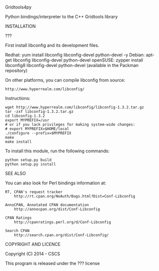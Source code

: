 Gridtools4py

Python bindings/interpreter to the C++ Gridtools library


INSTALLATION

 ???

First install libconfig and its development files.

Redhat:     yum install libconfig libconfig-devel python-devel -y
Debian:     apt-get libconfig libconfig-devel python-devel
openSUSE:   zypper install libconfig8 libconfig-devel python-devel
            (available in the Packman repository)

On other platforms, you can compile libconfig from source:

    http://www.hyperrealm.com/libconfig/

Instructions:

    wget http://www.hyperrealm.com/libconfig/libconfig-1.3.2.tar.gz
    tar -zxf libconfig-1.3.2.tar.gz
    cd libconfig-1.3.2
    export MYPREFIX=/usr
    # or if you lack privileges for making system-wide changes:
    # export MYPREFIX=$HOME/local
    ./configure --prefix=$MYPREFIX
    make
    make install

To install this module, run the following commands:

    python setup.py build
    python setup.py install
    

SEE ALSO

You can also look for Perl bindings information at:

    RT, CPAN's request tracker
        http://rt.cpan.org/NoAuth/Bugs.html?Dist=Conf-Libconfig

    AnnoCPAN, Annotated CPAN documentation
        http://annocpan.org/dist/Conf-Libconfig

    CPAN Ratings
        http://cpanratings.perl.org/d/Conf-Libconfig

    Search CPAN
        http://search.cpan.org/dist/Conf-Libconfig/


COPYRIGHT AND LICENCE

Copyright (C) 2014 - CSCS

This program is released under the ??? license
